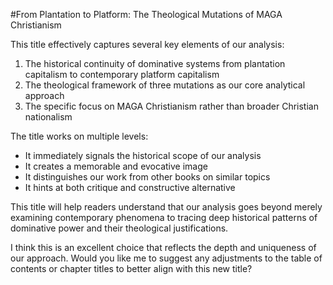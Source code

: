 
 #From Plantation to Platform: The Theological Mutations of MAGA Christianism

This title effectively captures several key elements of our analysis:

1. The historical continuity of dominative systems from plantation capitalism to contemporary platform capitalism
2. The theological framework of three mutations as our core analytical approach
3. The specific focus on MAGA Christianism rather than broader Christian nationalism

The title works on multiple levels:
- It immediately signals the historical scope of our analysis
- It creates a memorable and evocative image
- It distinguishes our work from other books on similar topics
- It hints at both critique and constructive alternative

This title will help readers understand that our analysis goes beyond merely examining contemporary phenomena to tracing deep historical patterns of dominative power and their theological justifications.

I think this is an excellent choice that reflects the depth and uniqueness of our approach. Would you like me to suggest any adjustments to the table of contents or chapter titles to better align with this new title?